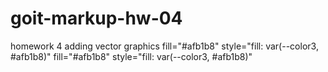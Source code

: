 # goit-markup-hw-04
homework 4 adding vector graphics
<path fill="#fff" style="fill: var(--color5, #fff)" d="M32 16c0 0.006 0 0.013 0 0.020 0 4.412-1.791 8.405-4.686 11.293l-0 0c-2.888 2.895-6.881 4.687-11.293 4.687-0.007 0-0.014 0-0.021 0h0.001c-0.006 0-0.013 0-0.020 0-4.412 0-8.405-1.791-11.293-4.686l-0-0c-2.895-2.888-4.687-6.881-4.687-11.293 0-0.007 0-0.014 0-0.021v0.001c0-0.006 0-0.013 0-0.020 0-4.412 1.791-8.405 4.686-11.293l0-0c2.888-2.895 6.881-4.687 11.293-4.687 0.007 0 0.014 0 0.021 0h-0.001c0.006 0 0.013 0 0.020 0 4.412 0 8.405 1.791 11.293 4.686l0 0c2.895 2.888 4.687 6.881 4.687 11.293 0 0.007 0 0.014 0 0.021v-0.001z"></path>
fill="#afb1b8" style="fill: var(--color3, #afb1b8)"
fill="#afb1b8" style="fill: var(--color3, #afb1b8)"